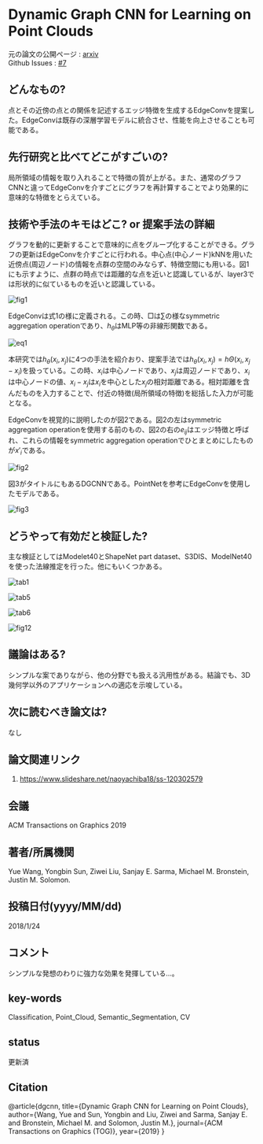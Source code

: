 # Dynamic Graph CNN for Learning on Point Clouds

元の論文の公開ページ : [arxiv](https://arxiv.org/abs/1801.07829)  
Github Issues : [#7](https://github.com/Obarads/obarads.github.io/issues/7)

## どんなもの?
点とその近傍の点との関係を記述するエッジ特徴を生成するEdgeConvを提案した。EdgeConvは既存の深層学習モデルに統合させ、性能を向上させることも可能である。

## 先行研究と比べてどこがすごいの?
局所領域の情報を取り入れることで特徴の質が上がる。また、通常のグラフCNNと違ってEdgeConvを介すごとにグラフを再計算することでより効果的に意味的な特徴をとらえている。

## 技術や手法のキモはどこ? or 提案手法の詳細
グラフを動的に更新することで意味的に点をグループ化することができる。グラフの更新はEdgeConvを介すごとに行われる。中心点(中心ノード)kNNを用いた近傍点(周辺ノード)の情報を点群の空間のみならず、特徴空間にも用いる。図1にも示すように、点群の時点では距離的な点を近いと認識しているが、layer3では形状的に似ているものを近いと認識している。

![fig1](img/DGCfLoPC/fig1.png)

EdgeConvは式1の様に定義される。この時、□は$\sum$の様なsymmetric aggregation operationであり、$h_ \theta$はMLP等の非線形関数である。

![eq1](img/DGCfLoPC/eq1.png)

本研究では$h_ \theta(x_ i,x_ j)$に4つの手法を紹介おり、提案手法では$h_ \theta(x_ i, x_ j) = hΘ(x_ i, x_ j-x_ i)$を扱っている。この時、$x_ i$は中心ノードであり、$x_ j$は周辺ノードであり、$x_ i$は中心ノードの値、$x_ i - x_ j$は$x_ i$を中心とした$x_ j$の相対距離である。相対距離を含んだものを入力することで、付近の特徴(局所領域の特徴)を総括した入力が可能となる。

EdgeConvを視覚的に説明したのが図2である。図2の左はsymmetric aggregation operationを使用する前のもの、図2の右の$e_ {ij}$はエッジ特徴と呼ばれ、これらの情報をsymmetric aggregation operationでひとまとめにしたものが$x'_ i$である。

![fig2](img/DGCfLoPC/fig2.png)

図3がタイトルにもあるDGCNNである。PointNetを参考にEdgeConvを使用したモデルである。

![fig3](img/DGCfLoPC/fig3.png)

## どうやって有効だと検証した?
主な検証としてはModelet40とShapeNet part dataset、S3DIS、ModelNet40を使った法線推定を行った。他にもいくつかある。

![tab1](img/DGCfLoPC/tab1.png)

![tab5](img/DGCfLoPC/tab5.png)

![tab6](img/DGCfLoPC/tab6.png)

![fig12](img/DGCfLoPC/fig12.png)

## 議論はある?
シンプルな案でありながら、他の分野でも扱える汎用性がある。結論でも、3D幾何学以外のアプリケーションへの適応を示唆している。

## 次に読むべき論文は?
なし

## 論文関連リンク
1. https://www.slideshare.net/naoyachiba18/ss-120302579

## 会議
ACM Transactions on Graphics 2019

## 著者/所属機関
Yue Wang, Yongbin Sun, Ziwei Liu, Sanjay E. Sarma, Michael M. Bronstein, Justin M. Solomon.

## 投稿日付(yyyy/MM/dd)
2018/1/24

## コメント
シンプルな発想のわりに強力な効果を発揮している...。

## key-words
Classification, Point_Cloud, Semantic_Segmentation, CV

## status
更新済

## Citation
@article{dgcnn,
  title={Dynamic Graph CNN for Learning on Point Clouds},
  author={Wang, Yue and Sun, Yongbin and Liu, Ziwei and Sarma, Sanjay E. and Bronstein, Michael M. and Solomon, Justin M.},
  journal={ACM Transactions on Graphics (TOG)},
  year={2019}
}